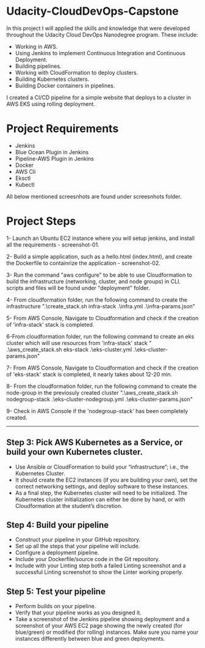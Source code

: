 # Udacity-CloudDevOps-Capstone

In this project I will applied the skills and knowledge that were developed throughout the Udacity Cloud DevOps Nanodegree program. These include:
  - Working in AWS.
  - Using Jenkins to implement Continuous Integration and Continuous Deployment.
  - Building pipelines.
  - Working with CloudFormation to deploy clusters.
  - Building Kubernetes clusters.
  - Building Docker containers in pipelines.
  
I created a CI/CD pipeline for a simple website that deploys to a cluster in AWS EKS using rolling deployment.

# Project Requirements
  - Jenkins
  - Blue Ocean Plugin in Jenkins
  - Pipeline-AWS Plugin in Jenkins
  - Docker
  - AWS Cli
  - Eksctl
  - Kubectl
  
 All below mentioned screesnhots are found under screesnhots folder.
 
# Project Steps
  1- Launch an Ubuntu EC2 instance where you will setup jenkins, and install all the requirements - screenshot-01.
  
  2- Build a simple application, such as a hello.html (index.html), and create the Dockerfile to containrize the application - screenshot-02.
  
  3- Run the command "aws configure" to be able to use Cloudformation to build the infrastructure (networking, cluster, and node groups) in CLI. scripts and files will be found under "deployment" folder.
  
  4- From cloudformation folder, run the following command to create the infrastructure ".\create_stack.sh infra-stack .\infra.yml .\infra-params.json"
  
  5- From AWS Console, Navigate to Cloudformation and check if the creation of 'infra-stack' stack is completed.
  
  6-From cloudformation folder, run the following command to create an eks cluster which will use resources from 'infra-stack' stack " .\aws_create_stack.sh eks-stack .\eks-cluster.yml .\eks-cluster-params.json"
  
  7- From AWS Console, Navigate to Cloudformation and check if the creation of 'eks-stack' stack is completed, it nearly takes about 12-20 min.
  
  8- From the cloudformation folder, run the following command to create the node-group in the previosuly created cluster ".\aws_create_stack.sh nodegroup-stack .\eks-cluster-nodegroup.yml .\eks-cluster-params.json"
  
  9- Check in AWS Console if the 'nodegroup-stack' has been completely created.
  
------------------------------------------------------------------------------------------------------------------------
  
## Step 3: Pick AWS Kubernetes as a Service, or build your own Kubernetes cluster.
  - Use Ansible or CloudFormation to build your “infrastructure”; i.e., the Kubernetes Cluster.
  - It should create the EC2 instances (if you are building your own), set the correct networking settings, and deploy software to these instances.
  - As a final step, the Kubernetes cluster will need to be initialized. The Kubernetes cluster initialization can either be done by hand, or with Cloudformation at the student’s discretion.
  
## Step 4: Build your pipeline
  - Construct your pipeline in your GitHub repository.
  - Set up all the steps that your pipeline will include.
  - Configure a deployment pipeline.
  - Include your Dockerfile/source code in the Git repository.
  - Include with your Linting step both a failed Linting screenshot and a successful Linting screenshot to show the Linter working properly.

## Step 5: Test your pipeline
  - Perform builds on your pipeline.
  - Verify that your pipeline works as you designed it.
  - Take a screenshot of the Jenkins pipeline showing deployment and a screenshot of your AWS EC2 page showing the newly created (for blue/green) or modified (for rolling) instances. Make sure you name your instances differently between blue and green deployments.

